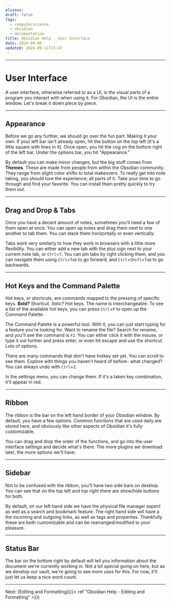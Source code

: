 ```yaml
---
aliases: 
draft: false
tags:
  - computerscience
  - obsidian
  - documentation
title: Obsidian Help - User Interface
date: 2024-09-06
updated: 2024-09-11T13:47
---
```


-------------------------------------------------------------------------------

# User Interface

A user interface, otherwise referred to as a UI, is the visual parts of a program you interact with when using it. For Obsidian, the UI is the entire window. Let's break it down piece by piece.

---
## Appearance

Before we go any further, we should go over the fun part. Making it your own. If your left bar isn't already open, hit the button on the top left (it's a little square with lines in it). Once open, you hit the cog on the bottom right of the left bar. Under the options bar, you hit "Appearance." 

By default you can make minor changes, but the big stuff comes from **Themes**. These are made from people from within the Obsidian community. They range from slight color shifts to total makeovers. To really get into note taking, you should love the experience; all parts of it. Take your time to go through and find your favorite. You can install them pretty quickly to try them out.

---
## Drag and Drop & Tabs

Once you have a decent amount of notes, sometimes you'll need a few of them open at once. You can open up notes and drag them next to one another to tab them. You can stack them horizontally or even vertically.

Tabs work very similarly to how they work in browsers with a little more flexibility. You can either add a new tab with the plus sign next to your current note tab, or `Ctrl`+`T`. You can *pin* tabs by right clicking them, and you can navigate them using `Ctrl`+`Tab` to go forward, and `Ctrl`+`Shift`+`Tab` to go backwards.

---

## Hot Keys and the Command Palette

Hot keys, or shortcuts, are commands mapped to the pressing of specific keys. **Bold?** Shortcut. *Italic?* Hot keys. The name is interchangeable. To see a list of the available hot keys, you can press `Ctrl`+`P` to open up the Command Palette.

The Command Palette is a powerful tool. With it, you can just start typing for a feature you're looking for. Want to rename the file? Search for rename, and you'll see the command is `F2`. You can either click it with the mouse, or type it out further and press enter, or even hit escape and use the shortcut. Lots of options.

There are many commands that don't have hotkey set yet. You can scroll to see them. Explore with things you haven't heard of before- what changed? You can always undo with `Ctrl`+`Z`.

In the settings menu, you can change them. If it's a taken key combination, it'll appear in red.

---

## Ribbon 

The ribbon is the bar on the left hand border of your Obsidian window. By default, you have a few options. Common functions that are used daily are stored here, and obviously like other aspects of Obsidian it's fully customizable. 

You can drag and drop the order of the functions, and go into the user interface settings and decide what's there. The more plugins we download later, the more options we'll have.

---

## Sidebar

Not to be confused with the ribbon, you'll have two side bars on desktop. You can see that on the top left and top right there are show/hide buttons for both. 

By default, on our left hand side we have the physical file manager aspect as well as a search and bookmark feature. The right hand side will have a the incoming and outgoing links, as well as tags and properties. Thankfully these are both customizable and can be rearranged/modified to your pleasure.

---

## Status Bar

The bar on the bottom right by default will tell you information about the document we're currently working in. Not a lot special going on here, but as we develop our vault, we're going to see more uses for this. For now, it'll just let us keep a nice word count.



---------------------------------------------------------------
Next: 
[Editing and Formatting]({{< ref "Obsidian Help - Editing and Formatting" >}}) 



